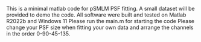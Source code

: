 This is a minimal matlab code for pSMLM PSF fitting.
A small dataset will be provided to demo the code.
All software were built and tested on Matlab R2022b and Windows 11
Please run the main.m for starting the code
Please change your PSF size when fitting your own data and arrange the channels in the order 0-90-45-135.
